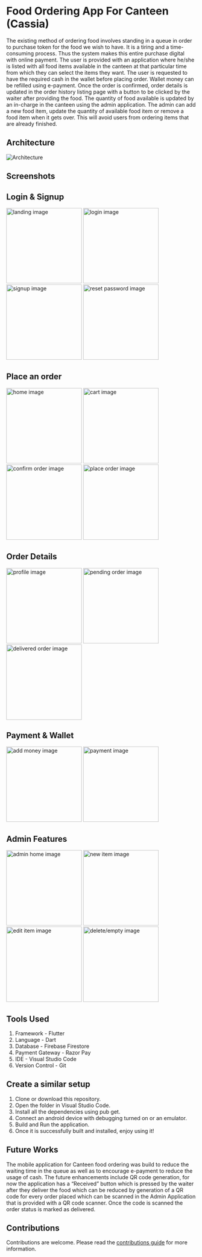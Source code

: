 # Food Ordering App For Canteen (Cassia)

The existing method of ordering food involves standing in a queue in order to purchase token for the food we wish to have. It is a tiring and a time-consuming process. Thus the system makes this entire purchase digital with online payment. The user is provided with an application where he/she is listed with all food items available in the canteen at that particular time from which they can select the items they want. The user is requested to have the required cash in the wallet before placing order. Wallet money can be refilled using e-payment. Once the order is confirmed, order details is updated in the order history listing page with a button to be clicked by the waiter after providing the food. The quantity of food available is updated by an in-charge in the canteen using the admin application. The admin can add a new food item, update the quantity of available food item or remove a food item when it gets over. This will avoid users from ordering items that are already finished.

## Architecture

<div>
<img src="images/architecture.png" alt="Architecture"/>
</div>

## Screenshots

## Login & Signup
<div>
<img src="images/landing.png" alt="landing image" width="200px" />
<img src="images/login.png" alt="login image" width="200px" />
<img src="images/signup.png" alt="signup image" width="200px" />
<img src="images/resetpw.png" alt="reset password image" width="200px" />
</div>

## Place an order
<div>
<img src="images/home.png" alt="home image" width="200px" />
<img src="images/cart.png" alt="cart image" width="200px" />
<img src="images/confirmorder.png" alt="confirm order image" width="200px" />
<img src="images/placeorder.png" alt="place order image" width="200px" />
</div>

## Order Details
<div>
<img src="images/profile.png" alt="profile image" width="200px" />
<img src="images/pendingorder.png" alt="pending order image" width="200px" />
<img src="images/deliveredorder.png" alt="delivered order image" width="200px" />
</div>

## Payment & Wallet 
<div>
<img src="images/addmoney.png" alt="add money image" width="200px" />
<img src="images/payment.png" alt="payment image" width="200px" />
</div>

## Admin Features
<div>
<img src="images/adminhome.png" alt="admin home image" width="200px" />
<img src="images/newitem.png" alt="new item image" width="200px" />
<img src="images/edititem.png" alt="edit item image" width="200px" />
<img src="images/deleteorempty.png" alt="delete/empty image" width="200px" />
</div>

## Tools Used

1. Framework - Flutter
2. Language - Dart
3. Database - Firebase Firestore
4. Payment Gateway - Razor Pay
5. IDE - Visual Studio Code
6. Version Control - Git

## Create a similar setup

1. Clone or download this repository.
2. Open the folder in Visual Studio Code.
3. Install all the dependencies using pub get.
4. Connect an android device with debugging turned on or an emulator.
5. Build and Run the application.
6. Once it is successfully built and installed, enjoy using it!

## Future Works

The mobile application for Canteen food ordering was build to reduce the waiting time in the queue as well as to encourage e-payment to reduce the usage of cash. The future enhancements include QR code generation, for now the application has a “Received” button which is pressed by the waiter after they
deliver the food which can be reduced by generation of a QR code for every order placed which can be scanned in the Admin Application that is provided with a QR code scanner. Once the code is scanned the order status is marked as delivered.

## Contributions

Contributions are welcome. Please read the [contributions guide](CONTRIBUTING.md) for more information.
